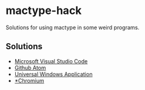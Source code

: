 # mactype-hack
Solutions for using mactype in some weird programs.

## Solutions

* [Microsoft Visual Studio Code](vscode.md)
* [Github Atom](atom.md)
* [Universal Windows Application](http://tieba.baidu.com/p/4040192792)
* [*Chromium](chromium.md)

